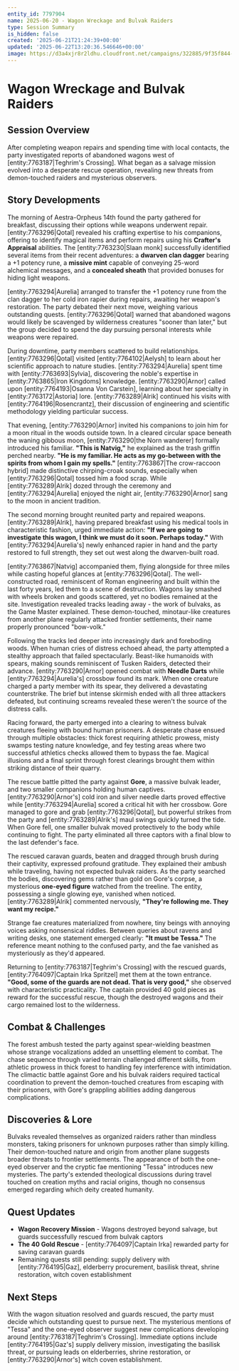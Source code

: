 ```yaml
---
entity_id: 7797904
name: 2025-06-20 - Wagon Wreckage and Bulvak Raiders
type: Session Summary
is_hidden: false
created: '2025-06-21T21:24:39+00:00'
updated: '2025-06-22T13:20:36.546646+00:00'
image: https://d3a4xjr8r2ldhu.cloudfront.net/campaigns/322885/9f35f844-c986-410f-b0c7-5bf47c92cfbf.png
---
```


# Wagon Wreckage and Bulvak Raiders

## Session Overview

After completing weapon repairs and spending time with local contacts, the party investigated reports of abandoned wagons west of [entity:7763187|Teghrim's Crossing]. What began as a salvage mission evolved into a desperate rescue operation, revealing new threats from demon-touched raiders and mysterious observers.

## Story Developments

The morning of Aestra-Orpheus 14th found the party gathered for breakfast, discussing their options while weapons underwent repair. [entity:7763296|Qotal] revealed his crafting expertise to his companions, offering to identify magical items and perform repairs using his **Crafter's Appraisal** abilities. The [entity:7763230|Slaan monk] successfully identified several items from their recent adventures: a **dwarven clan dagger** bearing a +1 potency rune, a **missive mint** capable of conveying 25-word alchemical messages, and a **concealed sheath** that provided bonuses for hiding light weapons.

[entity:7763294|Aurelia] arranged to transfer the +1 potency rune from the clan dagger to her cold iron rapier during repairs, awaiting her weapon's restoration. The party debated their next move, weighing various outstanding quests. [entity:7763296|Qotal] warned that abandoned wagons would likely be scavenged by wilderness creatures "sooner than later," but the group decided to spend the day pursuing personal interests while weapons were repaired.

During downtime, party members scattered to build relationships. [entity:7763296|Qotal] visited [entity:7764102|Aelysh] to learn about her scientific approach to nature studies. [entity:7763294|Aurelia] spent time with [entity:7763693|Sylvia], discovering the noble's expertise in [entity:7763865|Iron Kingdoms] knowledge. [entity:7763290|Arnor] called upon [entity:7764193|Osanna Von Carstein], learning about her specialty in [entity:7763172|Astoria] lore. [entity:7763289|Alrik] continued his visits with [entity:7764196|Rosencrantz], their discussion of engineering and scientific methodology yielding particular success.

That evening, [entity:7763290|Arnor] invited his companions to join him for a moon ritual in the woods outside town. In a cleared circular space beneath the waning gibbous moon, [entity:7763290|the Norn wanderer] formally introduced his familiar. **"This is Natvig,"** he explained as the trash griffin perched nearby. **"He is my familiar. He acts as my go-between with the spirits from whom I gain my spells."** [entity:7763867|The crow-raccoon hybrid] made distinctive chirping-croak sounds, especially when [entity:7763296|Qotal] tossed him a food scrap. While [entity:7763289|Alrik] dozed through the ceremony and [entity:7763294|Aurelia] enjoyed the night air, [entity:7763290|Arnor] sang to the moon in ancient tradition.

The second morning brought reunited party and repaired weapons. [entity:7763289|Alrik], having prepared breakfast using his medical tools in characteristic fashion, urged immediate action: **"If we are going to investigate this wagon, I think we must do it soon. Perhaps today."** With [entity:7763294|Aurelia's] newly enhanced rapier in hand and the party restored to full strength, they set out west along the dwarven-built road.

[entity:7763867|Natvig] accompanied them, flying alongside for three miles while casting hopeful glances at [entity:7763296|Qotal]. The well-constructed road, reminiscent of Roman engineering and built within the last forty years, led them to a scene of destruction. Wagons lay smashed with wheels broken and goods scattered, yet no bodies remained at the site. Investigation revealed tracks leading away - the work of bulvaks, as the Game Master explained. These demon-touched, minotaur-like creatures from another plane regularly attacked frontier settlements, their name properly pronounced "bow-volk."

Following the tracks led deeper into increasingly dark and foreboding woods. When human cries of distress echoed ahead, the party attempted a stealthy approach that failed spectacularly. Beast-like humanoids with spears, making sounds reminiscent of Tusken Raiders, detected their advance. [entity:7763290|Arnor] opened combat with **Needle Darts** while [entity:7763294|Aurelia's] crossbow found its mark. When one creature charged a party member with its spear, they delivered a devastating counterstrike. The brief but intense skirmish ended with all three attackers defeated, but continuing screams revealed these weren't the source of the distress calls.

Racing forward, the party emerged into a clearing to witness bulvak creatures fleeing with bound human prisoners. A desperate chase ensued through multiple obstacles: thick forest requiring athletic prowess, misty swamps testing nature knowledge, and fey testing areas where two successful athletics checks allowed them to bypass the fae. Magical illusions and a final sprint through forest clearings brought them within striking distance of their quarry.

The rescue battle pitted the party against **Gore**, a massive bulvak leader, and two smaller companions holding human captives. [entity:7763290|Arnor's] cold iron and silver needle darts proved effective while [entity:7763294|Aurelia] scored a critical hit with her crossbow. Gore managed to gore and grab [entity:7763296|Qotal], but powerful strikes from the party and [entity:7763289|Alrik's] maul swings quickly turned the tide. When Gore fell, one smaller bulvak moved protectively to the body while continuing to fight. The party eliminated all three captors with a final blow to the last defender's face.

The rescued caravan guards, beaten and dragged through brush during their captivity, expressed profound gratitude. They explained their ambush while traveling, having not expected bulvak raiders. As the party searched the bodies, discovering gems rather than gold on Gore's corpse, a mysterious **one-eyed figure** watched from the treeline. The entity, possessing a single glowing eye, vanished when noticed. [entity:7763289|Alrik] commented nervously, **"They're following me. They want my recipe."**

Strange fae creatures materialized from nowhere, tiny beings with annoying voices asking nonsensical riddles. Between queries about ravens and writing desks, one statement emerged clearly: **"It must be Tessa."** The reference meant nothing to the confused party, and the fae vanished as mysteriously as they'd appeared.

Returning to [entity:7763187|Teghrim's Crossing] with the rescued guards, [entity:7764097|Captain Irka Spritzel] met them at the town entrance. **"Good, some of the guards are not dead. That is very good,"** she observed with characteristic practicality. The captain provided 40 gold pieces as reward for the successful rescue, though the destroyed wagons and their cargo remained lost to the wilderness.

## Combat & Challenges

The forest ambush tested the party against spear-wielding beastmen whose strange vocalizations added an unsettling element to combat. The chase sequence through varied terrain challenged different skills, from athletic prowess in thick forest to handling fey interference with intimidation. The climactic battle against Gore and his bulvak raiders required tactical coordination to prevent the demon-touched creatures from escaping with their prisoners, with Gore's grappling abilities adding dangerous complications.

## Discoveries & Lore

Bulvaks revealed themselves as organized raiders rather than mindless monsters, taking prisoners for unknown purposes rather than simply killing. Their demon-touched nature and origin from another plane suggests broader threats to frontier settlements. The appearance of both the one-eyed observer and the cryptic fae mentioning "Tessa" introduces new mysteries. The party's extended theological discussions during travel touched on creation myths and racial origins, though no consensus emerged regarding which deity created humanity.

## Quest Updates

- **Wagon Recovery Mission** - Wagons destroyed beyond salvage, but guards successfully rescued from bulvak captors
- **The 40 Gold Rescue** - [entity:7764097|Captain Irka] rewarded party for saving caravan guards
- Remaining quests still pending: supply delivery with [entity:7764195|Gaz], elderberry procurement, basilisk threat, shrine restoration, witch coven establishment

## Next Steps

With the wagon situation resolved and guards rescued, the party must decide which outstanding quest to pursue next. The mysterious mentions of "Tessa" and the one-eyed observer suggest new complications developing around [entity:7763187|Teghrim's Crossing]. Immediate options include [entity:7764195|Gaz's] supply delivery mission, investigating the basilisk threat, or pursuing leads on elderberries, shrine restoration, or [entity:7763290|Arnor's] witch coven establishment.